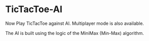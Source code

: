 # TicTacToe-AI
Now Play TicTacToe against AI.
Multiplayer mode is also available.

The AI is built using the logic of the MiniMax (Min-Max) algorithm.
